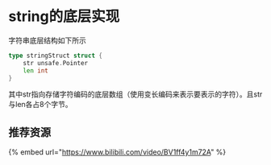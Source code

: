 # string的底层实现

字符串底层结构如下所示

```go
type stringStruct struct {
	str unsafe.Pointer
	len int
}
```

其中str指向存储字符编码的底层数组（使用变长编码来表示要表示的字符）。且str与len各占8个字节。

## 推荐资源

{% embed url="https://www.bilibili.com/video/BV1ff4y1m72A" %}



